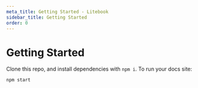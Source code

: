 ```yaml
---
meta_title: Getting Started - Litebook
sidebar_title: Getting Started
order: 0
---
```


# Getting Started

Clone this repo, and install dependencies with `npm i`. To run your docs site:

```bash
npm start
```
